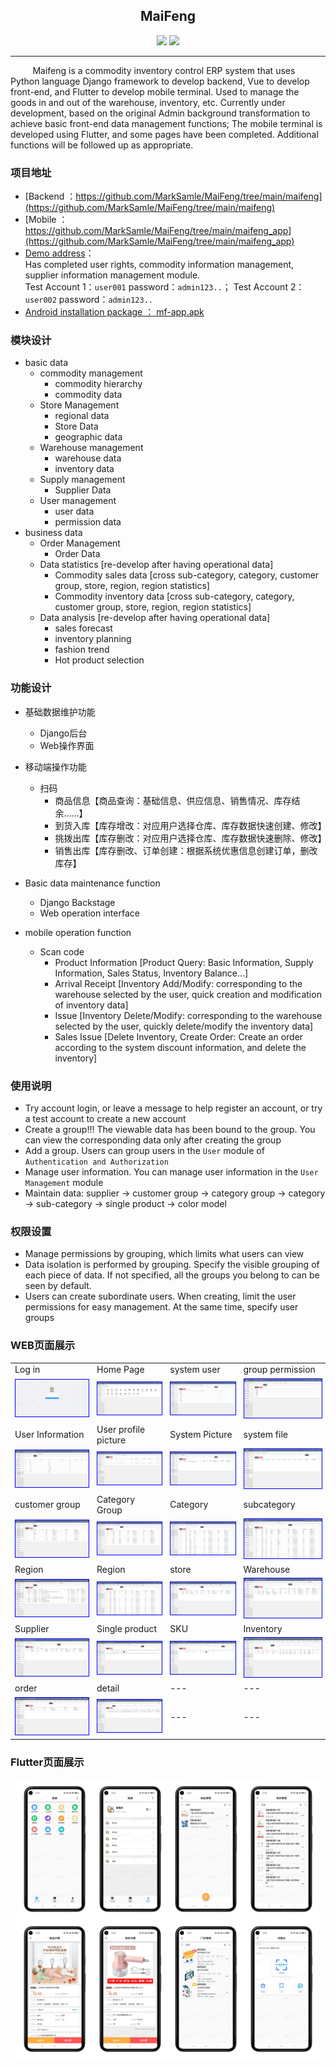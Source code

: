 <div style="text-align: center;">

## MaiFeng

[![](https://img.shields.io/badge/MaiFeng-V1.0.0-gray.svg?longCache=true&colorB=orange)](https://github.com/MarkSamle/MaiFeng) [![](https://img.shields.io/badge/MaiFengDoc-ZH-gray.svg?longCache=true&colorB=green)](README.md)
</div>

---

&nbsp;&nbsp;&nbsp;&nbsp;&nbsp;&nbsp;&nbsp;&nbsp;
Maifeng is a commodity inventory control ERP system that uses Python language Django framework to develop backend, Vue to develop front-end, and Flutter to develop mobile terminal. Used to manage the goods in and out of the warehouse, inventory, etc. Currently under development, based on the original Admin background transformation to achieve basic front-end data management functions; The mobile terminal is developed using Flutter, and some pages have been completed. Additional functions will be followed up as appropriate. 


### 项目地址
+ [Backend ：https://github.com/MarkSamle/MaiFeng/tree/main/maifeng](https://github.com/MarkSamle/MaiFeng/tree/main/maifeng)
+ [Mobile ：https://github.com/MarkSamle/MaiFeng/tree/main/maifeng_app](https://github.com/MarkSamle/MaiFeng/tree/main/maifeng_app)
+ [Demo address](http://106.13.1.2:82/)：<br> Has completed user rights, commodity information management, supplier information management module. <br>  Test Account 1：`user001` password：`admin123..`； Test Account 2：`user002` password：`admin123..`
+ [ Android installation package ： mf-app.apk](./mf-app.apk)

### 模块设计
 + basic data 
	 + commodity management 
		 + commodity hierarchy 
		 + commodity data 
	 + Store Management 
		 + regional data 
		 + Store Data 
		 + geographic data 
	 + Warehouse management 
		 + warehouse data 
		 + inventory data 
	 + Supply management 
		 + Supplier Data 
	 + User management 
		 + user data 
		 + permission data 
 + business data 
	 + Order Management 
		 + Order Data 
	 + Data statistics [re-develop after having operational data] 
		 + Commodity sales data [cross sub-category, category, customer group, store, region, region statistics] 
		 + Commodity inventory data [cross sub-category, category, customer group, store, region, region statistics] 
	 + Data analysis [re-develop after having operational data] 
		 + sales forecast 
		 + inventory planning 
		 + fashion trend 
		 + Hot product selection 

### 功能设计
+ 基础数据维护功能
	+ Django后台
	+ Web操作界面
+ 移动端操作功能
	+ 扫码
		+ 商品信息【商品查询：基础信息、供应信息、销售情况、库存结余……】
		+ 到货入库【库存增改：对应用户选择仓库、库存数据快速创建、修改】
		+ 挑拨出库【库存删改：对应用户选择仓库、库存数据快速删除、修改】
		+ 销售出库【库存删改、订单创建：根据系统优惠信息创建订单，删改库存】

+ Basic data maintenance function
    + Django Backstage
    + Web operation interface
+ mobile operation function
    + Scan code
        + Product Information [Product Query: Basic Information, Supply Information, Sales Status, Inventory Balance…]
        + Arrival Receipt [Inventory Add/Modify: corresponding to the warehouse selected by the user, quick creation and modification of inventory data]
        + Issue [Inventory Delete/Modify: corresponding to the warehouse selected by the user, quickly delete/modify the inventory data]
        + Sales Issue [Delete Inventory, Create Order: Create an order according to the system discount information, and delete the inventory] 

### 使用说明
+ Try account login, or leave a message to help register an account, or try a test account to create a new account 
+ Create a group!!!  The viewable data has been bound to the group. You can view the corresponding data only after creating the group 
+ Add a group. Users can group users in the `User` module of `Authentication and Authorization` 
+ Manage user information. You can manage user information in the `User Management` module 
+ Maintain data: supplier → customer group → category group → category → sub-category → single product → color model 

### 权限设置
+ Manage permissions by grouping, which limits what users can view 
+ Data isolation is performed by grouping. Specify the visible grouping of each piece of data. If not specified, all the groups you belong to can be seen by default. 
+ Users can create subordinate users. When creating, limit the user permissions for easy management. At the same time, specify user groups 

### WEB页面展示

|||||
|---|---|---|---|
 |Log in| Home Page| system user| group permission| 
|<img src="./images/2022-02-23_104715_228030.png" style="border:1px solid blue;">|<img src="./images/2022-02-23_104806_553609.png" style="border:1px solid blue;">|<img src="./images/2022-02-23_105902_770099.png" style="border:1px solid blue;">|<img src="./images/2022-02-23_105922_667364.png" style="border:1px solid blue;">|
 |User Information| User profile picture| System Picture| system file| 
|<img src="./images/2022-02-23_105818_389876.png" style="border:1px solid blue;">|<img src="./images/2022-02-23_105839_717677.png" style="border:1px solid blue;">|<img src="./images/2022-02-23_105728_684093.png" style="border:1px solid blue;">|<img src="./images/2022-02-23_105747_724936.png" style="border:1px solid blue;">|
|customer group| Category Group| Category| subcategory| 
|<img src="./images/2022-02-23_104924_165795.png" style="border:1px solid blue;">|<img src="./images/2022-02-23_104951_023972.png" style="border:1px solid blue;">|<img src="./images/2022-02-23_105110_154368.png" style="border:1px solid blue;">|<img src="./images/2022-02-23_105148_699313.png" style="border:1px solid blue;">|
|Region| Region| store| Warehouse| 
|<img src="./images/2022-02-23_105322_810683.png" style="border:1px solid blue;">|<img src="./images/2022-02-23_105346_109170.png" style="border:1px solid blue;">|<img src="./images/2022-02-23_105412_278188.png" style="border:1px solid blue;">|<img src="./images/2022-02-23_105437_955998.png" style="border:1px solid blue;">|
|Supplier| Single product| SKU| Inventory| 
|<img src="./images/2022-02-23_104856_108560.png" style="border:1px solid blue;">|<img src="./images/2022-02-23_105217_870980.png" style="border:1px solid blue;">|<img src="./images/2022-02-23_105245_882948.png" style="border:1px solid blue;">|<img src="./images/2022-02-23_105501_651423.png" style="border:1px solid blue;">|
|order| detail|---|---| 
|<img src="./images/2022-02-23_105534_587168.png" style="border:1px solid blue;">|<img src="./images/2022-02-23_105556_081471.png" style="border:1px solid blue;">|---|---|

### Flutter页面展示
<div style="display:flex;justify-content:center;align-items:center;">
<img src="./images/flutter_app_page1.png" width="24%" title="work table">
<img src="./images/flutter_app_page2.png" width="24%" title="user self">
<img src="./images/flutter_app_page4.png" width="24%" title="ware list">
<img src="./images/flutter_app_page5.png" width="24%" title="sku list">
</div>
<div style="display:flex;justify-content:center;align-items:center;">
<img src="./images/flutter_app_page6.png" width="24%" title="ware detail">
<img src="./images/flutter_app_page7.png" width="24%" title="sku detail">
<img src="./images/flutter_app_page8.png" width="24%" title="shop list">
<img src="./images/flutter_app_page9.png" width="24%" title="scan shopping Cart ">
</div>

